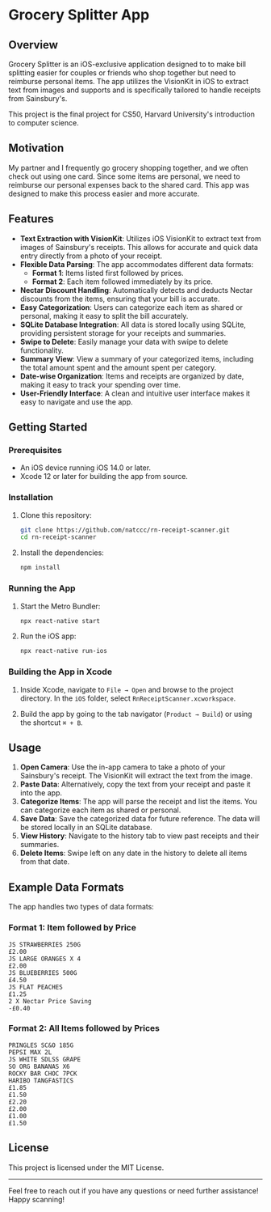 # Grocery Splitter App

## Overview

Grocery Splitter is an iOS-exclusive application designed to to make bill splitting easier for couples or friends who shop together but need to reimburse personal items. The app utilizes the VisionKit in iOS to extract text from images and supports and is specifically tailored to handle receipts from Sainsbury's.

This project is the final project for CS50, Harvard University's introduction to computer science.

## Motivation

My partner and I frequently go grocery shopping together, and we often check out using one card. Since some items are personal, we need to reimburse our personal expenses back to the shared card. This app was designed to make this process easier and more accurate.

## Features

- **Text Extraction with VisionKit**: Utilizes iOS VisionKit to extract text from images of Sainsbury's receipts. This allows for accurate and quick data entry directly from a photo of your receipt.
- **Flexible Data Parsing**: The app accommodates different data formats:
  - **Format 1**: Items listed first followed by prices.
  - **Format 2**: Each item followed immediately by its price.
- **Nectar Discount Handling**: Automatically detects and deducts Nectar discounts from the items, ensuring that your bill is accurate.
- **Easy Categorization**: Users can categorize each item as shared or personal, making it easy to split the bill accurately.
- **SQLite Database Integration**: All data is stored locally using SQLite, providing persistent storage for your receipts and summaries.
- **Swipe to Delete**: Easily manage your data with swipe to delete functionality.
- **Summary View**: View a summary of your categorized items, including the total amount spent and the amount spent per category.
- **Date-wise Organization**: Items and receipts are organized by date, making it easy to track your spending over time.
- **User-Friendly Interface**: A clean and intuitive user interface makes it easy to navigate and use the app.

## Getting Started

### Prerequisites

- An iOS device running iOS 14.0 or later.
- Xcode 12 or later for building the app from source.

### Installation

1. Clone this repository:
    ```sh
    git clone https://github.com/natccc/rn-receipt-scanner.git
    cd rn-receipt-scanner
    ```

2. Install the dependencies:
    ```sh
    npm install
    ```

### Running the App

1. Start the Metro Bundler:
    ```sh
    npx react-native start
    ```

2. Run the iOS app:
    ```sh
    npx react-native run-ios
    ```
### Building the App in Xcode

1. Inside Xcode, navigate to `File → Open` and browse to the project directory. In the `iOS` folder, select `RnReceiptScanner.xcworkspace`.

2. Build the app by going to the tab navigator (`Product → Build`) or using the shortcut `⌘ + B`.

## Usage

1. **Open Camera**: Use the in-app camera to take a photo of your Sainsbury's receipt. The VisionKit will extract the text from the image.
2. **Paste Data**: Alternatively, copy the text from your receipt and paste it into the app.
3. **Categorize Items**: The app will parse the receipt and list the items. You can categorize each item as shared or personal.
4. **Save Data**: Save the categorized data for future reference. The data will be stored locally in an SQLite database.
5. **View History**: Navigate to the history tab to view past receipts and their summaries.
6. **Delete Items**: Swipe left on any date in the history to delete all items from that date.

## Example Data Formats

The app handles two types of data formats:

### Format 1: Item followed by Price
```plaintext
JS STRAWBERRIES 250G
£2.00
JS LARGE ORANGES X 4
£2.00
JS BLUEBERRIES 500G
£4.50
JS FLAT PEACHES
£1.25
2 X Nectar Price Saving
-£0.40
```
### Format 2: All Items followed by Prices
```plaintext
PRINGLES SC&O 185G
PEPSI MAX 2L
JS WHITE SDLSS GRAPE
SO ORG BANANAS X6
ROCKY BAR CHOC 7PCK
HARIBO TANGFASTICS
£1.85
£1.50
£2.20
£2.00
£1.00
£1.50
```
## License

This project is licensed under the MIT License. 

---

Feel free to reach out if you have any questions or need further assistance! Happy scanning!
